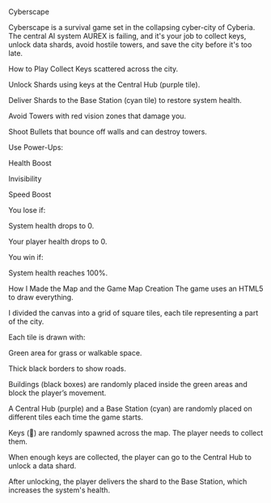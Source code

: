 Cyberscape
 
Cyberscape is a survival game set in the collapsing cyber-city of Cyberia. The central AI system AUREX is failing, and it's your job to collect keys, unlock data shards, avoid hostile towers, and save the city before it's too late.

 How to Play
Collect Keys scattered across the city.

Unlock Shards  using keys at the Central Hub (purple tile).

Deliver Shards  to the Base Station (cyan tile) to restore system health.

Avoid Towers  with red vision zones that damage you.

Shoot Bullets  that bounce off walls and can destroy towers.

Use Power-Ups:

 Health Boost

 Invisibility

 Speed Boost

You lose if:

System health drops to 0.

Your player health drops to 0.

You win if:

System health reaches 100%.

How I Made the Map and the Game
Map Creation
The game uses an HTML5 <canvas> to draw everything.

I divided the canvas into a grid of square tiles, each tile representing a part of the city.

Each tile is drawn with:

Green area for grass or walkable space.

Thick black borders to show roads.

Buildings (black boxes) are randomly placed inside the green areas and block the player’s movement.

A Central Hub (purple) and a Base Station (cyan) are randomly placed on different tiles each time the game starts.


Keys (🔑) are randomly spawned across the map. The player needs to collect them.

When enough keys are collected, the player can go to the Central Hub to unlock a data shard.

After unlocking, the player delivers the shard to the Base Station, which increases the system's health.

